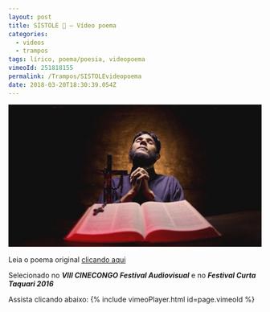 ```yaml
---
layout: post
title: SÍSTOLE 🖤 — Vídeo poema
categories:
  - videos
  - trampos
tags: lírico, poema/poesia, videopoema
vimeoId: 251818155
permalink: /Trampos/SISTOLEvideopoema
date: 2018-03-20T18:30:39.054Z
---
```

![](/images/uploads/1_rtq6bxumfc3iq_excmxeha.jpeg)

Leia o poema original [clicando aqui](/textos/2018/03/18/sístole.html)

Selecionado no ***VIII CINECONGO Festival Audiovisual*** e no ***Festival Curta Taquari 2016***

Assista clicando abaixo:
{% include vimeoPlayer.html id=page.vimeoId %}